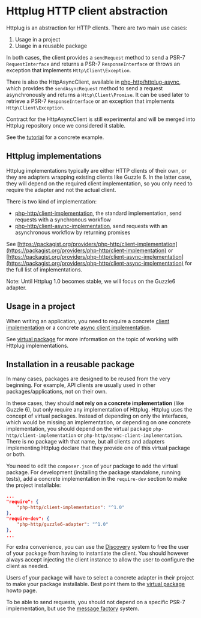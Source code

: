 # Httplug HTTP client abstraction

Httplug is an abstraction for HTTP clients. There are two main use cases:

1. Usage in a project
2. Usage in a reusable package

In both cases, the client provides a `sendRequest` method to send a PSR-7 `RequestInterface` and returns a PSR-7 `ResponseInterface`
or throws an exception that implements `Http\Client\Exception`.

There is also the HttpAsyncClient, available in [php-http/httplug-async](https://packagist.org/packages/php-http/httplug-async), which provides the `sendAsyncRequest` method to send a request asynchronously and returns a `Http\Client\Promise`.
It can be used later to retrieve a PSR-7 `ResponseInterface` or an exception that implements `Http\Client\Exception`.

Contract for the HttpAsyncClient is still experimental and will be merged into Httplug repository once we considered it stable.

See the [tutorial](tutorial.md) for a concrete example.

## Httplug implementations

Httplug implementations typically are either HTTP clients of their own, or they are adapters wrapping existing clients like Guzzle 6.
In the latter case, they will depend on the required client implementation, so you only need to require the adapter and not the actual client.

There is two kind of implementation:

 * [php-http/client-implementation](https://packagist.org/providers/php-http/client-implementation), the standard implementation, send requests with a synchronous workflow
 * [php-http/client-async-implementation](https://packagist.org/providers/php-http/client-async-implementation), send requests with an asynchronous workflow by returning promises

See [https://packagist.org/providers/php-http/client-implementation](https://packagist.org/providers/php-http/client-implementation) or [https://packagist.org/providers/php-http/client-async-implementation](https://packagist.org/providers/php-http/client-async-implementation) for
the full list of implementations.

Note: Until Httplug 1.0 becomes stable, we will focus on the Guzzle6 adapter.

## Usage in a project

When writing an application, you need to require a concrete [client implementation](https://packagist.org/providers/php-http/client-implementation) or
a concrete [async client implementation](https://packagist.org/providers/php-http/client-async-implementation).

See [virtual package](virtual-package.md) for more information on the topic of working with Httplug implementations.


## Installation in a reusable package

In many cases, packages are designed to be reused from the very beginning. For example, API clients are usually used in other packages/applications, not on their own.

In these cases, they should **not rely on a concrete implementation** (like Guzzle 6), but only require any implementation of Httplug.
Httplug uses the concept of virtual packages. Instead of depending on only the interfaces, which would be missing an implementation,
or depending on one concrete implementation, you should depend on the virtual package `php-http/client-implementation` or `php-http/async-client-implementation`.
There is no package with that name, but all clients and adapters implementing Httplug declare that they provide one of this virtual package or both.

You need to edit the `composer.json` of your package to add the virtual package. For development (installing the package standalone, running tests), add a concrete implementation in the `require-dev` section to make the project installable:

``` json
...
"require": {
    "php-http/client-implementation": "^1.0"
},
"require-dev": {
    "php-http/guzzle6-adapter": "^1.0"
},
...
```

For extra convenience, you can use the [Discovery](discovery.md) system to free the user of your package from having to instantiate the client. You should however always accept injecting the client instance to allow the user to configure the client as needed.

Users of your package will have to select a concrete adapter in their project to make your package installable. Best point them to the [virtual package](virtual-package.md) howto page.

To be able to send requests, you should not depend on a specific PSR-7 implementation, but use the [message factory](message-factory.md) system.

